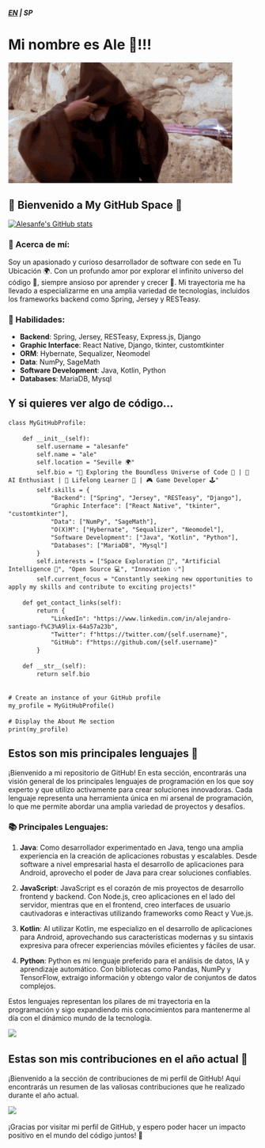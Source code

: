 ##### [EN](README.md) | SP
# Mi nombre es Ale 👋!!!

![Hello there](hello_there.gif)

## 🚀 Bienvenido a My GitHub Space 🌌

[![Alesanfe's GitHub stats](https://github-readme-stats.vercel.app/api?username=alesanfe)](https://github.com/anuraghazra/github-readme-stats)

### 🔭 Acerca de mí:
Soy un apasionado y curioso desarrollador de software con sede en Tu Ubicación 🌍. Con un profundo amor por explorar el infinito universo del código 🚀, siempre ansioso por aprender y crecer 🌱. Mi trayectoria me ha llevado a especializarme en una amplia variedad de tecnologías, incluidos los frameworks backend como Spring, Jersey y RESTeasy.

### 🔧 Habilidades:
- **Backend**: Spring, Jersey, RESTeasy, Express.js, Django
- **Graphic Interface**: React Native, Django, tkinter, customtkinter
- **ORM**: Hybernate, Sequalizer, Neomodel
- **Data**: NumPy, SageMath
- **Software Development**: Java, Kotlin, Python
- **Databases**: MariaDB, Mysql

## Y si quieres ver algo de código...

```
class MyGitHubProfile:

    def __init__(self):
        self.username = "alesanfe"
        self.name = "ale"
        self.location = "Seville 🌍"
        self.bio = "🚀 Exploring the Boundless Universe of Code 🌌 | 🧠 AI Enthusiast | 🌱 Lifelong Learner 🌱 | 🎮 Game Developer 🕹️"
        self.skills = {
            "Backend": ["Spring", "Jersey", "RESTeasy", "Django"],
            "Graphic Interface": ["React Native", "tkinter", "customtkinter"],
            "Data": ["NumPy", "SageMath"],
            "O(X)M": ["Hybernate", "Sequalizer", "Neomodel"],
            "Software Development": ["Java", "Kotlin", "Python"],
            "Databases": ["MariaDB", "Mysql"]
        }
        self.interests = ["Space Exploration 🚀", "Artificial Intelligence 🤖", "Open Source 💻", "Innovation 💡"]
        self.current_focus = "Constantly seeking new opportunities to apply my skills and contribute to exciting projects!"

    def get_contact_links(self):
        return {
            "LinkedIn": "https://www.linkedin.com/in/alejandro-santiago-f%C3%A9lix-64a57a23b",
            "Twitter": f"https://twitter.com/{self.username}",
            "GitHub": f"https://github.com/{self.username}"
        }

    def __str__(self):
        return self.bio


# Create an instance of your GitHub profile
my_profile = MyGitHubProfile()

# Display the About Me section
print(my_profile)
```

## Estos son mis principales lenguajes 🌟

¡Bienvenido a mi repositorio de GitHub! En esta sección, encontrarás una visión general de los principales lenguajes de programación en los que soy experto y que utilizo activamente para crear soluciones innovadoras. Cada lenguaje representa una herramienta única en mi arsenal de programación, lo que me permite abordar una amplia variedad de proyectos y desafíos.

### 📚 Principales Lenguajes:
1. **Java**: Como desarrollador experimentado en Java, tengo una amplia experiencia en la creación de aplicaciones robustas y escalables. Desde software a nivel empresarial hasta el desarrollo de aplicaciones para Android, aprovecho el poder de Java para crear soluciones confiables.

2. **JavaScript**: JavaScript es el corazón de mis proyectos de desarrollo frontend y backend. Con Node.js, creo aplicaciones en el lado del servidor, mientras que en el frontend, creo interfaces de usuario cautivadoras e interactivas utilizando frameworks como React y Vue.js.

3. **Kotlin**: Al utilizar Kotlin, me especializo en el desarrollo de aplicaciones para Android, aprovechando sus características modernas y su sintaxis expresiva para ofrecer experiencias móviles eficientes y fáciles de usar.

4. **Python**:  Python es mi lenguaje preferido para el análisis de datos, IA y aprendizaje automático. Con bibliotecas como Pandas, NumPy y TensorFlow, extraigo información y obtengo valor de conjuntos de datos complejos.

Estos lenguajes representan los pilares de mi trayectoria en la programación y sigo expandiendo mis conocimientos para mantenerme al día con el dinámico mundo de la tecnología.

![](http://github-profile-summary-cards.vercel.app/api/cards/repos-per-language?username=alesanfe&theme=default)

## Estas son mis contribuciones en el año actual 📅

¡Bienvenido a la sección de contribuciones de mi perfil de GitHub! Aquí encontrarás un resumen de las valiosas contribuciones que he realizado durante el año actual.

![](http://github-profile-summary-cards.vercel.app/api/cards/profile-details?username=alesanfe&theme=default)

¡Gracias por visitar mi perfil de GitHub, y espero poder hacer un impacto positivo en el mundo del código juntos! 🌈
